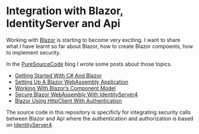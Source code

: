# Integration with Blazor, IdentityServer and Api

Working with [Blazor](https://www.puresourcecode.com/category/dotnet/blazor/) is starting to become very exciting. I want to share what I have learnt so far about Blazor, how to create Blazor compoents, how to implement security.

In the [PureSourceCode](https://www.puresourcecode.com) blog I wrote some posts about those topics.

- [Getting Started With C# And Blazor](https://www.puresourcecode.com/dotnet/net-core/getting-started-with-c-and-blazor/)
- [Setting Up A Blazor WebAssembly Application](https://www.puresourcecode.com/dotnet/blazor/setting-up-a-blazor-webassembly-application/)
- [Working With Blazor’s Component Model](https://www.puresourcecode.com/dotnet/blazor/working-with-blazors-component-model/)
- [Secure Blazor WebAssembly With IdentityServer4](https://www.puresourcecode.com/dotnet/blazor/secure-blazor-webassembly-with-identityserver4/)
- [Blazor Using HttpClient With Authentication](https://www.puresourcecode.com/dotnet/blazor/blazor-using-httpclient-with-authentication/)

The source code in this repository is specificly for integrating security calls between Blazor and Api where the authentication and authorization is based on [IdentityServer4](https://www.puresourcecode.com/tag/identityserver4/). 
